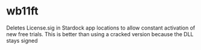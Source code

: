 # wb11ft
Deletes License.sig in Stardock app locations to allow constant activation of new free trials. This is better than using a cracked version because the DLL stays signed
